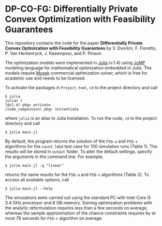# DP-CO-FG: Differentially Private Convex Optimization with Feasibility Guarantees

This repository contains the code for the paper __Differentially Private Convex Optimization with Feasibility Guarantees__ by V. Dvorkin, F. Fioretto, P. Van Hentenryck, J. Kazempour, and P. Pinson.

The optimization models were implemented in [Julia](https://juliacomputing.com/products/juliapro) (v.1.4) using [JuMP](https://github.com/JuliaOpt/JuMP.jl) modeling language for mathematical optimization embedded in Julia. The models require [Mosek](https://www.mosek.com) commercial optimization solver, which is free for academic use and needs to be licensed. 

To activate the packages in ```Project.toml```, ```cd``` to the project directory and call
```
$ julia 
julia> ]
(@v1.4) pkg> activate .
(code_compainion) pkg> instantiate
```

where ```julia``` is an alias to Julia installation. To run the code, ```cd``` to the project directory and call
```
$ julia main.jl
```

By default, the program returns the solution of the ```PIQ-a``` and ```PIQ-s``` algorithms for the ```case3_lmbd``` test case  for 100 simulation runs (Table 1). The results will be stored in ```output``` folder. To alter the default settings, specify the arguments in the command line. For example, 
```
$ julia main.jl -q "linear"
```
returns the same results for the ```PSQ-a``` and ```PSQ-s``` algorithms (Table 2). To access all available options, call 
```
$ julia main.jl --help
```

The simulations were carried out using the standard PC with Intel Core i5 3.4 GHz processor and 8 GB memory. Solving optimization problems with the analytic reformulation requires less than a few seconds on average, whereas the sample approximation of the chance constraints requires by at most 78 seconds for ```PIQ-s``` algorithm on average. 

